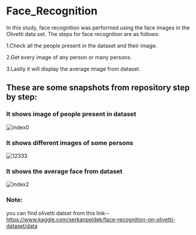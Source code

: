 # Face_Recognition
In this study, face recognition was performed using the face images in the Olivetti data set. The steps for face recognition are as follows:

1.Check all the people present in the dataset and their image.

2.Get every image of any person or many persons.

3.Lastly it will display the average image from dataset.

## These are some snapshots from repository step by step:

### It shows image of people present in dataset
![index0](https://user-images.githubusercontent.com/10881750/57217893-85059000-7011-11e9-894f-d73b7fd80472.png)

### It shows different images of some persons
![12333](https://user-images.githubusercontent.com/10881750/57219432-af594c80-7015-11e9-825a-0559b4890adb.png)


### It shows the average  face from dataset
![index2](https://user-images.githubusercontent.com/10881750/57217982-c302b400-7011-11e9-9936-39cdcac76f95.png)

### Note:
you can find olivetti datset from this link-- https://www.kaggle.com/serkanpeldek/face-recognition-on-olivetti-dataset/data
